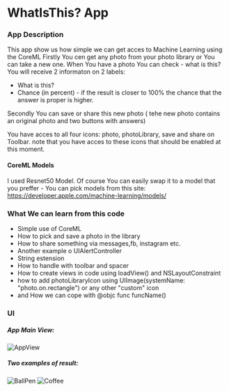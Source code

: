 # WhatIsThis? App

### App Description
This app show us how simple we can get acces to Machine Learning using the CoreML
Firstly You cen get any photo from your photo library or You can take a new one.
When You have a photo You can check - what is this?
You will receive 2 informaton on 2 labels:
* What is this? 
* Chance (in percent) - if the result is closer to 100% the chance that the answer is proper is higher.

Secondly You can save or share this new photo ( tehe new photo contains an original photo and two buttons with answers)

You have acces to all four icons:
photo, photoLibrary, save and share on Toolbar. 
note that you have acces to these icons that should be enabled at this moment. 

#### CoreML Models
I used Resnet50 Model. Of course You can easily swap it to a model that you preffer - You can pick models from this site:
https://developer.apple.com/machine-learning/models/


### What We can learn from this code
* Simple use of CoreML
* How to pick and save a photo in the library
* How to share something via messages,fb, instagram etc.
* Another example o UIAlertController
* String estension 
* How to handle with toolbar and spacer
* How to create views in code using loadView() and NSLayoutConstraint
* how to add photoLibraryIcon using UIImage(systemName: "photo.on.rectangle") or any other "custom" icon
* and How we can cope with @objc func funcName()
 
### UI

##### App Main View:
![AppView](https://user-images.githubusercontent.com/73897166/133451466-744ca3c3-3e96-46f8-836b-dc8203bcfedf.png)


##### Two examples of result:
![BallPen](https://user-images.githubusercontent.com/73897166/133452663-e4574da8-a530-4b1d-9104-0a59acf98c7a.png)
![Coffee](https://user-images.githubusercontent.com/73897166/133452668-839c33e1-e4fc-4bdf-8c0d-9952d30db6b7.png)



